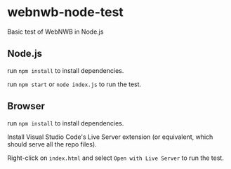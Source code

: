 # webnwb-node-test
 Basic test of WebNWB in Node.js


## Node.js
run `npm install` to install dependencies.

run `npm start` or `node index.js` to run the test.


## Browser
run `npm install` to install dependencies.

Install Visual Studio Code's Live Server extension (or equivalent, which should serve all the repo files).

Right-click on `index.html` and select `Open with Live Server` to run the test.